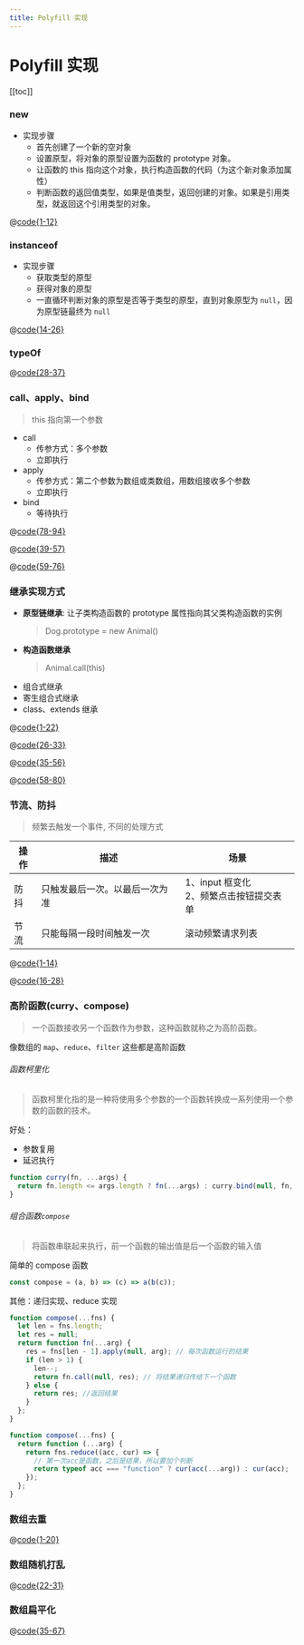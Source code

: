 ```yaml
---
title: Polyfill 实现
---
```


# Polyfill 实现

[[toc]]

### new

- 实现步骤
  - 首先创建了一个新的空对象
  - 设置原型，将对象的原型设置为函数的 prototype 对象。
  - 让函数的 this 指向这个对象，执行构造函数的代码（为这个新对象添加属性）
  - 判断函数的返回值类型，如果是值类型，返回创建的对象。如果是引用类型，就返回这个引用类型的对象。

@[code{1-12}](@src/frontend/js/polyfill/prototype.js)

### instanceof

- 实现步骤
  - 获取类型的原型
  - 获得对象的原型
  - 一直循环判断对象的原型是否等于类型的原型，直到对象原型为 `null`，因为原型链最终为 `null`

@[code{14-26}](@src/frontend/js/polyfill/prototype.js)

### typeOf

@[code{28-37}](@src/frontend/js/polyfill/prototype.js)

### call、apply、bind

> this 指向第一个参数

- call
  - 传参方式：多个参数
  - 立即执行
- apply
  - 传参方式：第二个参数为数组或类数组，用数组接收多个参数
  - 立即执行
- bind
  - 等待执行

<CodeGroup>
  <CodeGroupItem title="bind实现" active>

@[code{78-94}](@src/frontend/js/polyfill/prototype.js)

  </CodeGroupItem>
  <CodeGroupItem title="call实现">

@[code{39-57}](@src/frontend/js/polyfill/prototype.js)

  </CodeGroupItem>
  <CodeGroupItem title="apply实现">

@[code{59-76}](@src/frontend/js/polyfill/prototype.js)

  </CodeGroupItem>
</CodeGroup>

### 继承实现方式

- **原型链继承**: 让子类构造函数的 prototype 属性指向其父类构造函数的实例
  > Dog.prototype = new Animal()
- **构造函数继承**
  > Animal.call(this)
- 组合式继承
- 寄生组合式继承
- class、extends 继承

<CodeGroup>
  <CodeGroupItem title="原型链/构造函数" active>

@[code{1-22}](@src/frontend/js/polyfill/instance.js)

  </CodeGroupItem>

  <CodeGroupItem title="组合式继承">

@[code{26-33}](@src/frontend/js/polyfill/instance.js)

  </CodeGroupItem>
  <CodeGroupItem title="寄生组合式继承">

@[code{35-56}](@src/frontend/js/polyfill/instance.js)

  </CodeGroupItem>
  <CodeGroupItem title="class继承">

@[code{58-80}](@src/frontend/js/polyfill/instance.js)

  </CodeGroupItem>
</CodeGroup>

### 节流、防抖

> 频繁去触发一个事件, 不同的处理方式

| 操作 | 描述                           | 场景                                          |
| ---- | ------------------------------ | --------------------------------------------- |
| 防抖 | 只触发最后一次。以最后一次为准 | 1、input 框变化 <br/> 2、频繁点击按钮提交表单 |
| 节流 | 只能每隔一段时间触发一次       | 滚动频繁请求列表                              |

<CodeGroup>
  <CodeGroupItem title="防抖" active>

@[code{1-14}](@src/frontend/js/polyfill/debounce.js)

  </CodeGroupItem>
  <CodeGroupItem title="节流">

@[code{16-28}](@src/frontend/js/polyfill/debounce.js)

  </CodeGroupItem>

</CodeGroup>

### 高阶函数(curry、compose)

> 一个函数接收另一个函数作为参数，这种函数就称之为高阶函数。

像数组的 `map`、`reduce`、`filter` 这些都是高阶函数

###### 函数柯里化

> 函数柯里化指的是一种将使用多个参数的一个函数转换成一系列使用一个参数的函数的技术。

好处：

- 参数复用
- 延迟执行

```js
function curry(fn, ...args) {
  return fn.length <= args.length ? fn(...args) : curry.bind(null, fn, ...args);
}
```

###### 组合函数`compose`

> 将函数串联起来执行，前一个函数的输出值是后一个函数的输入值

简单的 compose 函数

```js
const compose = (a, b) => (c) => a(b(c));
```

其他：递归实现、reduce 实现
<CodeGroup>
<CodeGroupItem title="递归">

```javascript
function compose(...fns) {
  let len = fns.length;
  let res = null;
  return function fn(...arg) {
    res = fns[len - 1].apply(null, arg); // 每次函数运行的结果
    if (len > 1) {
      len--;
      return fn.call(null, res); // 将结果递归传给下一个函数
    } else {
      return res; //返回结果
    }
  };
}
```

  </CodeGroupItem>
  <CodeGroupItem title="reduce">

```javascript
function compose(...fns) {
  return function (...arg) {
    return fns.reduce((acc, cur) => {
      // 第一次acc是函数，之后是结果，所以要加个判断
      return typeof acc === "function" ? cur(acc(...arg)) : cur(acc);
    });
  };
}
```

  </CodeGroupItem>
</CodeGroup>

### 数组去重

@[code{1-20}](@src/frontend/js/polyfill/array.js)

### 数组随机打乱

@[code{22-31}](@src/frontend/js/polyfill/array.js)

### 数组扁平化

@[code{35-67}](@src/frontend/js/polyfill/array.js)
